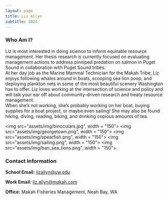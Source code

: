 ```yaml
---
layout: page
title: Liz Allyn
subtitle: 2024
---
```

### Who Am I?
Liz is most interested in doing science to inform equitable resource management. Her thesis research is currently focused on evaluating management actions to address pinniped predation on salmon in Puget Sound in collaboration with Puget Sound tribes.  
At her day job as the Marine Mammal Technician for the Makah Tribe, Liz enjoys following whales around in boats, scooping sea lion poop, and deploying plankton nets in some of the most beautiful scenery Washington has to offer. Liz loves working at the intersection of science and policy and will talk your ear off about community-driven research and treaty resource management.  
When she’s not working, she’s probably working on her boat, buying supplies for a boat project, or maybe even sailing! She may also be found hiking, diving, reading, biking, and drinking copious amounts of tea.


<img src="assets/img/binoculars.jpg", width = "150">
<img src="assets/img/georgetown.png", width = "150">
<img src="assets/img/spearfish.png", width = "150">
<img src="assets/img/sailing.png", width = "150">
<img src="assets/img/ban_sea_lions.png", width = "150">


### Contact Information
**School Email:** lizallyn@uw.edu

**Work Email:** liz.allyn@makah.com

**Office:** Makah Fisheries Management, Neah Bay, WA

